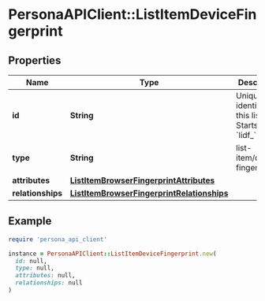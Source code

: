 # PersonaAPIClient::ListItemDeviceFingerprint

## Properties

| Name | Type | Description | Notes |
| ---- | ---- | ----------- | ----- |
| **id** | **String** | Unique identifier for this list item. Starts with &#x60;lidf_&#x60;. | [optional] |
| **type** | **String** | list-item/device-fingerprint | [optional] |
| **attributes** | [**ListItemBrowserFingerprintAttributes**](ListItemBrowserFingerprintAttributes.md) |  | [optional] |
| **relationships** | [**ListItemBrowserFingerprintRelationships**](ListItemBrowserFingerprintRelationships.md) |  | [optional] |

## Example

```ruby
require 'persona_api_client'

instance = PersonaAPIClient::ListItemDeviceFingerprint.new(
  id: null,
  type: null,
  attributes: null,
  relationships: null
)
```

